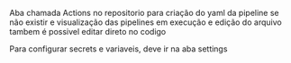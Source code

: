 


Aba chamada Actions no repositorio para criação do yaml da pipeline se não existir e visualização das pipelines em execução e edição do arquivo
tambem é possivel editar direto no codigo


Para configurar secrets e variaveis, deve ir na aba settings